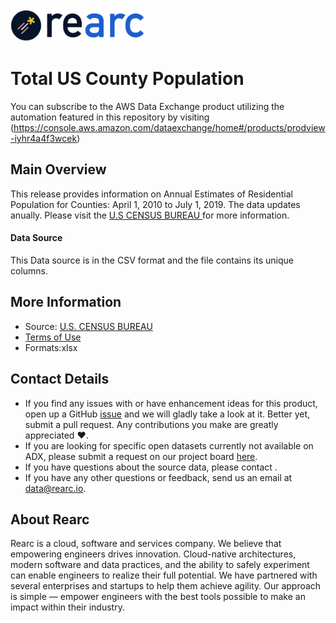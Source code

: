 <a href="https://www.rearc.io/data/">
    <img src="./rearc_logo_rgb.png" alt="Rearc Logo" title="Rearc Logo" height="52" />
</a>

# Total US County Population

You can subscribe to the AWS Data Exchange product utilizing the automation featured in this repository by visiting (https://console.aws.amazon.com/dataexchange/home#/products/prodview-iyhr4a4f3wcek)

## Main Overview
This release provides information on Annual Estimates of Residential Population for Counties: April 1, 2010 to July 1, 2019. The data updates anually. Please visit the [U.S CENSUS BUREAU ](https://www.census.gov/data/tables/time-series/demo/popest/2010s-counties-total.html) for more information.
#### Data Source
This Data source is in the CSV format and the file contains its unique columns.
## More Information
- Source: [U.S. CENSUS BUREAU](https://www.census.gov/data/tables/time-series/demo/popest/2010s-counties-total.html)     
- [Terms of Use](https://www.usa.gov/government-works)
- Formats:xlsx

## Contact Details
- If you find any issues with or have enhancement ideas for this product, open up a GitHub [issue](https://github.com/rearc-data/county-population-agewise) and we will gladly take a look at it. Better yet, submit a pull request. Any contributions you make are greatly appreciated :heart:.
- If you are looking for specific open datasets currently not available on ADX, please submit a request on our project board [here](https://github.com/orgs/rearc-data/projects).
- If you have questions about the source data, please contact .
- If you have any other questions or feedback, send us an email at data@rearc.io.

## About Rearc
Rearc is a cloud, software and services company. We believe that empowering engineers drives innovation. Cloud-native architectures, modern software and data practices, and the ability to safely experiment can enable engineers to realize their full potential. We have partnered with several enterprises and startups to help them achieve agility. Our approach is simple — empower engineers with the best tools possible to make an impact within their industry.
